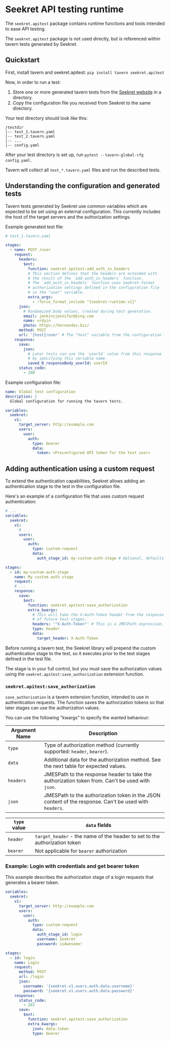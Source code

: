 # Seekret API testing runtime

The `seekret.apitest` package contains runtime functions and tools intended to ease API testing.

The `seekret.apitest` package is not used directly, but is referenced within tavern tests generated by Seekret.

## Quickstart

First, install tavern and seekret.apitest: `pip install tavern seekret.apitest`

Now, in order to run a test:

1. Store one or more generated tavern tests from the [Seekret website](https://app.seekret.com) in a directory.
2. Copy the configuration file you received from Seekret to the same directory.

Your test directory should look like this:

```text
/testdir
|-- test_1.tavern.yaml
|-- test_2.tavern.yaml
|-- ...
|-- config.yaml
```

After your test directory is set up, run `pytest --tavern-global-cfg config.yaml`.

Tavern will collect all `test_*.tavern.yaml` files and run the described tests.

## Understanding the configuration and generated tests

Tavern tests generated by Seekret use common variables which are expected to be set using an external configuration.
This currently includes the host of the target servers and the authorization settings.

Example generated test file:

```yaml
# test_1.tavern.yaml

stages:
  - name: POST /user
    request:
      headers:
        $ext:
          function: seekret.apitest:add_auth_in_headers
          # This section defines that the headers are extended with
          # the result of the `add_auth_in_headers` function.
          # The `add_auth_in_headers` function uses Seekret-format
          # authorization settings defined in the configuration file
          # in the "user" variable.
          extra_args:
            - !force_format_include "{seekret-runtime.v1}"
      json:
        # Randomized body values, created during test generation.
        email: jenkinsjennifer@king.com
        name: vrdyin
        photo: https://hernandez.biz/
      method: POST
      url: '{host}/user' # The "host" variable from the configuration file.
    response:
      save:
        json:
          # Later tests can use the `userId` value from this response
          # by specifying this variable name.
          saved_0_responseBody_userId: userId
      status_code:
        - 200
```

Example configuration file:

```yaml
name: Global test configuration
description: |
  Global configuration for running the tavern tests.

variables:
  seekret:
    v1:
      target_server: http://example.com
      users:
        user:
          auth:
            type: bearer
            data:
              token: <Preconfigured API token for the test user>
```

## Adding authentication using a custom request

To extend the authentication capabilities, Seekret allows adding an authentication stage to the test in the
configuration file.

Here's an example of a configuration file that uses custom request authentication:

```yaml
# ...
variables:
  seekret:
    v1:
      # ...
      users:
        user:
          auth:
            type: custom-request
            data:
              auth_stage_id: my-custom-auth-stage # Optional, defaults to "auth"

stages:
  - id: my-custom-auth-stage
    name: My custom auth stage
    request:
    # ...
    response:
      save:
        $ext:
          function: seekret.apitest:save_authorization
          extra_kwargs:
            # This will take the X-Auth-Token header from the response and put it in the header
            # of future test stages.
            headers: '"X-Auth-Token"' # This is a JMESPath expression, thus the quoting.
            type: header
            data:
              target_header: X-Auth-Token
```

Before running a tavern test, the Seekret library will prepend the custom authentication stage to the test, so it
executes prior to the test stages defined in the test file.

The stage is in your full control, but you must save the authorization values using
the `seekret.apitest:save_authorization`
extension function.

### `seekret.apitest:save_authorization`

`save_authorization` is a tavern extension function, intended to use in authentication requests. The function saves the
authorization tokens so that later stages can use the authorization values.

You can use the following "kwargs" to specify the wanted behaviour:

| Argument Name | Description                                                                                            |
|---------------|--------------------------------------------------------------------------------------------------------|
| `type`        | Type of authorization method (currently supported: `header`, `bearer`).                                |
| `data`        | Additional data for the authorization method. See the next table for expected values.                  |
| `headers`     | JMESPath to the response header to take the authorization token from. Can't be used with `json`.       |
| `json`        | JMESPath to the authorization token in the JSON content of the response. Can't be used with `headers`. |

| `type` value | `data` fields                                                              |
|--------------|----------------------------------------------------------------------------|
| `header`     | `target_header` - the name of the header to set to the authorization token |
| `bearer`     | Not applicable for `bearer` authorization                                  |

### Example: Login with credentials and get bearer token

This example describes the authorization stage of a login requests that generates a bearer token.

```yaml
variables:
  seekret:
    v1:
      target_server: http://example.com
      users:
        user:
          auth:
            type: custom-request
            data:
              auth_stage_id: login
              username: Seekret
              password: isAwesome!

stages:
  - id: login
    name: Login
    request:
      method: POST
      url: /login
      json:
        username: '{seekret.v1.users.auth.data.username}'
        password: '{seekret.v1.users.auth.data.password}'
    response:
      status_code:
        - 201
      save:
        $ext:
          function: seekret.apitest:save_authorization
          extra_kwargs:
            json: data.token
            type: bearer
```